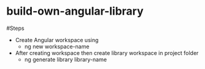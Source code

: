 # build-own-angular-library
#Steps
- Create Angular workspace using
  * ng new workspace-name
- After creating workspace then create library workspace in project folder
  * ng generate library library-name
